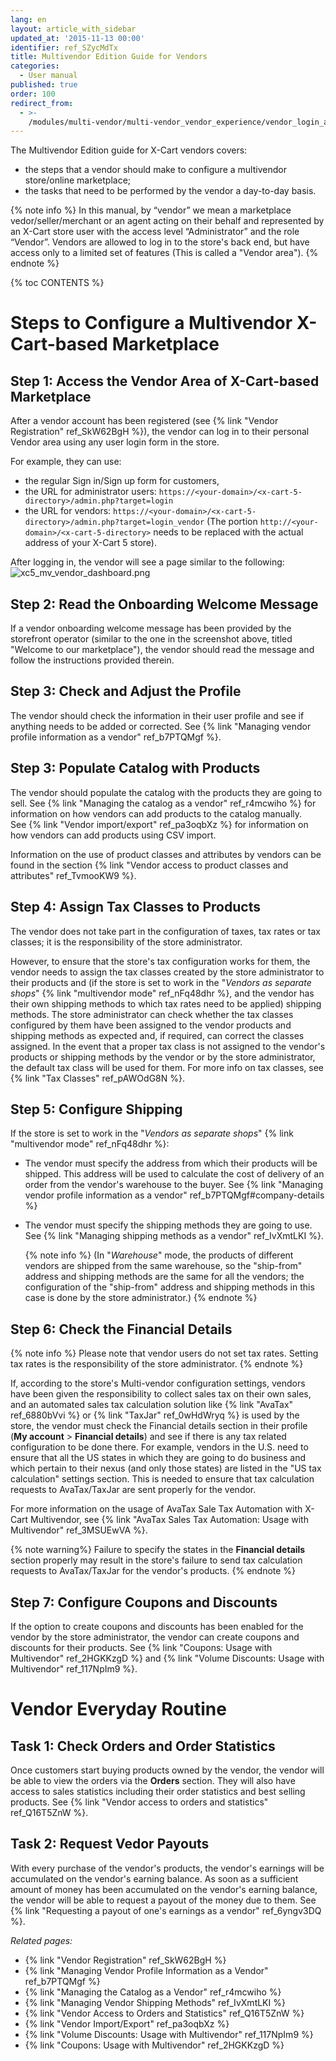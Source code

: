 ```yaml
---
lang: en
layout: article_with_sidebar
updated_at: '2015-11-13 00:00'
identifier: ref_SZycMdTx
title: Multivendor Edition Guide for Vendors
categories:
  - User manual
published: true
order: 100
redirect_from:
  - >-
    /modules/multi-vendor/multi-vendor_vendor_experience/vendor_login_and_first_steps.html
---
```

The Multivendor Edition guide for X-Cart vendors covers:
* the steps that a vendor should make to configure a multivendor store/online marketplace;
* the tasks that need to be performed by the vendor a day-to-day basis.

{% note info %}
In this manual, by “vendor” we mean a marketplace vedor/seller/merchant or an agent acting on their behalf and represented by an X-Cart store user with the access level “Administrator” and the role “Vendor”. Vendors are allowed to log in to the store's back end, but have access only to a limited set of features (This is called a "Vendor area").
{% endnote %}

{% toc CONTENTS %}

# Steps to Configure a Multivendor X-Cart-based Marketplace

## Step 1: Access the Vendor Area of X-Cart-based Marketplace

After a vendor account has been registered (see {% link "Vendor Registration" ref_SkW62BgH %}), the vendor can log in to their personal Vendor area using any user login form in the store. 

For example, they can use:

   * the regular Sign in/Sign up form for customers, 
   * the URL for administrator users: `https://<your-domain>/<x-cart-5-directory>/admin.php?target=login`
   * the URL for vendors: `https://<your-domain>/<x-cart-5-directory>/admin.php?target=login_vendor`
     (The portion `http://<your-domain>/<x-cart-5-directory>` needs to be replaced with the actual address of your X-Cart 5 store).

After logging in, the vendor will see a page similar to the following:
![xc5_mv_vendor_dashboard.png]({{site.baseurl}}/attachments/ref_SZycMdTx/xc5_mv_vendor_dashboard.png)

## Step 2: Read the Onboarding Welcome Message

If a vendor onboarding welcome message has been provided by the storefront operator (similar to the one in the screenshot above, titled "Welcome to our marketplace"), the vendor should read the message and follow the instructions provided therein. 

## Step 3: Check and Adjust the Profile

The vendor should check the information in their user profile and see if anything needs to be added or corrected. See {% link "Managing vendor profile information as a vendor" ref_b7PTQMgf %}.

## Step 3: Populate Catalog with Products

The vendor should populate the catalog with the products they are going to sell. See {% link "Managing the catalog as a vendor" ref_r4mcwiho %} for information on how vendors can add products to the catalog manually. See {% link "Vendor import/export" ref_pa3oqbXz %} for information on how vendors can add products using CSV import.
    
Information on the use of product classes and attributes by vendors can be found in the section {% link "Vendor access to product classes and attributes" ref_TvmooKW9 %}.

## Step 4: Assign Tax Classes to Products

The vendor does not take part in the configuration of taxes, tax rates or tax classes; it is the responsibility of the store administrator. 

However, to ensure that the store's tax configuration works for them, the vendor needs to assign the tax classes created by the store administrator to their products and (if the store is set to work in the "_Vendors as separate shops_" {% link "multivendor mode" ref_nFq48dhr %}, and the vendor has their own shipping methods to which tax rates need to be applied) shipping methods. The store administrator can check whether the tax classes configured by them have been assigned to the vendor products and shipping methods as expected and, if required, can correct the classes assigned. In the event that a proper tax class is not assigned to the vendor's products or shipping methods by the vendor or by the store administrator, the default tax class will be used for them. For more info on tax classes, see {% link "Tax Classes" ref_pAWOdG8N %}.

## Step 5: Configure Shipping

If the store is set to work in the "_Vendors as separate shops_" {% link "multivendor mode" ref_nFq48dhr %}:

*  The vendor must specify the address from which their products will be shipped. This address will be used to calculate the cost of delivery of an order from the vendor's warehouse to the buyer. See {% link "Managing vendor profile information as a vendor" ref_b7PTQMgf#company-details %}

*  The vendor must specify the shipping methods they are going to use. See {% link "Managing shipping methods as a vendor" ref_IvXmtLKI %}.

    {% note info %}
    (In "_Warehouse_" mode, the products of different vendors are shipped from the same warehouse, so the "ship-from" address and shipping methods are the same for all the vendors; the configuration of the "ship-from" address and shipping methods in this case is done by the store administrator.)
    {% endnote %}
    
## Step 6: Check the Financial Details

{% note info %}
Please note that vendor users do not set tax rates. Setting tax rates is the responsibility of the store administrator. 
{% endnote %}
      
If, according to the store's Multi-vendor configuration settings, vendors have been given the responsibility to collect sales tax on their own sales, and an automated sales tax calculation solution like {% link "AvaTax" ref_6880bVvi %} or {% link "TaxJar" ref_0wHdWryq %} is used by the store, the vendor must check the Financial details section in their profile (**My account** > **Financial details**) and see if there is any tax related configuration to be done there. For example, vendors in the U.S. need to ensure that all the US states in which they are going to do business and which pertain to their nexus (and only those states) are listed in the "US tax calculation" settings section. This is needed to ensure that tax calculation requests to AvaTax/TaxJar are sent properly for the vendor. 

For more information on the usage of AvaTax Sale Tax Automation with X-Cart Multivendor, see {% link "AvaTax Sales Tax Automation: Usage with Multivendor" ref_3MSUEwVA %}.

{% note warning%}
Failure to specify the states in the **Financial details** section properly may result in the store's failure to send tax calculation requests to AvaTax/TaxJar for the vendor's products. 
{% endnote %}
      
## Step 7: Configure Coupons and Discounts

If the option to create coupons and discounts has been enabled for the vendor by the store administrator, the vendor can create coupons and discounts for their products. See {% link "Coupons: Usage with Multivendor" ref_2HGKKzgD %} and {% link "Volume Discounts: Usage with Multivendor" ref_117NpIm9 %}.

# Vendor Everyday Routine 

## Task 1: Check Orders and Order Statistics

Once customers start buying products owned by the vendor, the vendor will be able to view the orders via the **Orders** section. They will also have access to sales statistics including their order statistics and best selling products. See {% link "Vendor access to orders and statistics" ref_Q16T5ZnW %}.

## Task 2: Request Vedor Payouts

With every purchase of the vendor's products, the vendor's earnings will be accumulated on the vendor's earning balance. As soon as a sufficient amount of money has been accumulated on the vendor's earning balance, the vendor will be able to request a payout of the money due to them. See {% link "Requesting a payout of one's earnings as a vendor" ref_6yngv3DQ %}.


_Related pages:_

   * {% link "Vendor Registration" ref_SkW62BgH %}
   * {% link "Managing Vendor Profile Information as a Vendor" ref_b7PTQMgf %}
   * {% link "Managing the Catalog as a Vendor" ref_r4mcwiho %}
   * {% link "Managing Vendor Shipping Methods" ref_IvXmtLKI %}
   * {% link "Vendor Access to Orders and Statistics" ref_Q16T5ZnW %}
   * {% link "Vendor Import/Export" ref_pa3oqbXz %}
   * {% link "Volume Discounts: Usage with Multivendor" ref_117NpIm9 %}
   * {% link "Coupons: Usage with Multivendor" ref_2HGKKzgD %}
